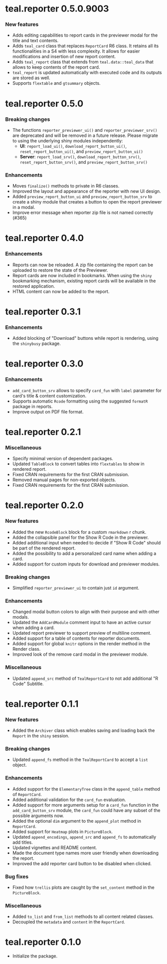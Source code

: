 # teal.reporter 0.5.0.9003

### New features

* Adds editing capabilities to report cards in the previewer modal for the title and text contents.
* Adds `teal_card` class that replaces `ReportCard` R6 class. It retains all its functionalities in a S4 with less complexity. It allows for easier modifications and insertion of new report content.
* Adds `teal_report` class that extends from `teal.data::teal_data` that allows to keep contents of the report card.
* `teal_report` is updated automatically with executed code and its outputs are stored as well.
* Supports `flextable` and `gtsummary` objects.

# teal.reporter 0.5.0

### Breaking changes

* The functions `reporter_previewer_ui()` and `reporter_previewer_srv()` are deprecated and will be removed in a future release. Please migrate to using the underlying shiny modules independently:
  - **UI**: `report_load_ui()`, `download_report_button_ui()`, `reset_report_button_ui()`, and `preview_report_button_ui()`
  - **Server**: `report_load_srv()`, `download_report_button_srv()`, `reset_report_button_srv()`, and `preview_report_button_srv()`

### Enhancements

* Moves `finalize()` methods to private in R6 classes.
* Improved the layout and appearance of the reporter with new UI design.
* Added `preview_report_button_ui` and `preview_report_button_srv` to create a shiny module that creates a button to open the report previewer in a modal.
* Improve error message when reporter zip file is not named correctly (#365)

# teal.reporter 0.4.0

### Enhancements

* Reports can now be reloaded. A zip file containing the report can be uploaded to restore the state of the Previewer.
* Report cards are now included in bookmarks. When using the `shiny` bookmarking mechanism, existing report cards will be available in the restored application.
* HTML content can now be added to the report.

# teal.reporter 0.3.1

### Enhancements

* Added blocking of "Download" buttons while report is rendering, using the `shinybusy` package.

# teal.reporter 0.3.0

### Enhancements

* `add_card_button_srv` allows to specify `card_fun` with `label` parameter for card's title & content customization.
* Supports automatic `Rcode` formatting using the suggested `formatR` package in reports.
* Improve output on PDF file format.

# teal.reporter 0.2.1

### Miscellaneous

* Specify minimal version of dependent packages.
* Updated `TableBlock` to convert tables into `flextables` to show in rendered report.
* Fixed CRAN requirements for the first CRAN submission.
* Removed manual pages for non-exported objects.
* Fixed CRAN requirements for the first CRAN submission.

# teal.reporter 0.2.0

### New features

* Added the new `RcodeBlock` block for a custom `rmarkdown` r chunk.
* Added the collapsible panel for the Show R Code in the previewer.
* Added additional input when needed to decide if "Show R Code" should be part of the rendered report.
* Added the possibility to add a personalized card name when adding a card.
* Added support for custom inputs for download and previewer modules.

### Breaking changes

* Simplified `reporter_previewer_ui` to contain just `id` argument.

### Enhancements

* Changed modal button colors to align with their purpose and with other modals.
* Updated the `AddCardModule` comment input to have an active cursor when adding a card.
* Updated report previewer to support preview of multiline comment.
* Added support for a table of contents for reporter documents.
* Added support for global `knitr` options in the render method in the Render class.
* Improved look of the remove card modal in the previewer module.

### Miscellaneous
* Updated `append_src` method of `TealReportCard` to not add additional "R Code" Subtitle.

# teal.reporter 0.1.1

### New features
* Added the `Archiver` class which enables saving and loading back the `Report` in the `shiny` session.

### Breaking changes
* Updated `append_fs` method in the `TealReportCard` to accept a `list` object.

### Enhancements
* Added support for the `ElementaryTree` class in the `append_table` method of `ReportCard`.
* Added additional validation for the `card_fun` evaluation.
* Added support for more arguments setup for a `card_fun` function in the `add_card_button_srv` module, the `card_fun` could have any subset of the possible arguments now.
* Added the optional `dim` argument to the `append_plot` method in `ReportCard`.
* Added support for `Heatmap` plots in `PictureBlock`.
* Updated `append_encodings`, `append_src` and `append_fs` to automatically add titles.
* Updated vignettes and README content.
* Made the document type names more user friendly when downloading the report.
* Improved the add reporter card button to be disabled when clicked.

### Bug fixes
* Fixed how `trellis` plots are caught by the `set_content` method in the `PictureBlock`.

### Miscellaneous
* Added `to_list` and `from_list` methods to all content related classes.
* Decoupled the `metadata` and `content` in the `ReportCard`.

# teal.reporter 0.1.0

* Initialize the package.

